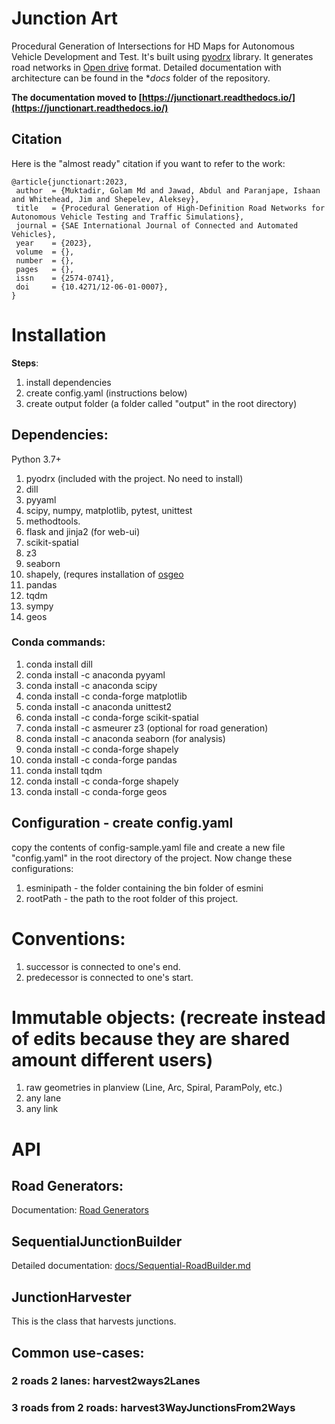 # Junction Art
Procedural Generation of Intersections for HD Maps for Autonomous Vehicle Development and Test. It's built using [pyodrx](https://github.com/pyoscx/pyodrx) library. It generates road networks in [Open drive](https://www.asam.net/standards/detail/opendrive/) format. Detailed documentation with architecture can be found in the **docs* folder of the repository.

**The documentation moved to [https://junctionart.readthedocs.io/](https://junctionart.readthedocs.io/)**

## Citation

Here is the "almost ready" citation if you want to refer to the work:

```
@article{junctionart:2023,
 author  = {Muktadir, Golam Md and Jawad, Abdul and Paranjape, Ishaan and Whitehead, Jim and Shepelev, Aleksey},
 title   = {Procedural Generation of High-Definition Road Networks for Autonomous Vehicle Testing and Traffic Simulations},
 journal = {SAE International Journal of Connected and Automated Vehicles},
 year    = {2023},
 volume  = {},
 number  = {},
 pages   = {},
 issn    = {2574-0741},
 doi     = {10.4271/12-06-01-0007},
}
```


# Installation

**Steps**:
1. install dependencies
2. create config.yaml (instructions below)
3. create output folder (a folder called "output" in the root directory)

## Dependencies:

Python 3.7+

1. pyodrx (included with the project. No need to install)
2. dill
3. pyyaml
4. scipy, numpy, matplotlib, pytest, unittest
5. methodtools.
6. flask and jinja2 (for web-ui)
7. scikit-spatial
8. z3
9. seaborn
10. shapely, (requres installation of [osgeo](https://stackoverflow.com/questions/12578471/oserror-geos-c-could-not-be-found-when-installing-shapely/50623996#50623996)
11. pandas
12. tqdm
13. sympy
14. geos

### Conda commands:

1. conda install dill
2. conda install -c anaconda pyyaml 
3. conda install -c anaconda scipy
4. conda install -c conda-forge matplotlib
5. conda install -c anaconda unittest2
6. conda install -c conda-forge scikit-spatial
7. conda install -c asmeurer z3 (optional for road generation)
8. conda install -c anaconda seaborn (for analysis)
9. conda install -c conda-forge shapely 
10. conda install -c conda-forge pandas 
11. conda install tqdm 
12. conda install -c conda-forge shapely 
13. conda install -c conda-forge geos


## Configuration - create config.yaml
copy the contents of config-sample.yaml file and create a new file "config.yaml" in the root directory of the project. Now change these configurations:


1. esminipath - the folder containing the bin folder of esmini
2. rootPath - the path to the root folder of this project.


# Conventions:

1. successor is connected to one's end.
2. predecessor is connected to one's start.


# Immutable objects: (recreate instead of edits because they are shared amount different users)
1. raw geometries in planview (Line, Arc, Spiral, ParamPoly, etc.)
2. any lane
3. any link

# API

## Road Generators:
Documentation: [Road Generators](https://github.com/AugmentedDesignLab/junction-art/wiki/Road-Generators)

## SequentialJunctionBuilder

Detailed documentation: [docs/Sequential-RoadBuilder.md](docs/Sequential-RoadBuilder.md)

## JunctionHarvester
This is the class that harvests junctions. 

## Common use-cases:

### 2 roads 2 lanes: harvest2ways2Lanes

### 3 roads from 2 roads: harvest3WayJunctionsFrom2Ways





